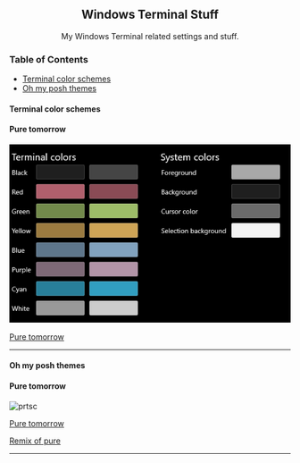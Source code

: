 <div align="center">
    
## Windows Terminal Stuff

My Windows Terminal related settings and stuff.

</div>

### Table of Contents

- [Terminal color schemes](#tcs)
- [Oh my posh themes](#ompt)

#### Terminal color schemes <a name="tcs"></a>

#### Pure tomorrow

![prtsc](https://github.com/vagabondHustler/WindowsTerminal-Stuff/blob/main/color-schemes/pure-tomorrow-prtsc.png)

[Pure tomorrow](https://github.com/vagabondHustler/WindowsTerminal-Stuff/blob/main/color-schemes/pure-tomorrow.json)

---

#### Oh my posh themes <a name="tompt"></a>

#### Pure tomorrow

![prtsc](https://github.com/vagabondHustler/WindowsTerminal-Stuff/blob/main/coh-my-posh-themes/pure-tomorrow-prtsc.png)

[Pure tomorrow](https://github.com/vagabondHustler/WindowsTerminal-Stuff/blob/main/oh-my-posh-themes/pure-tomorrow.omp.json)

[Remix of pure](https://github.com/JanDeDobbeleer/oh-my-posh/blob/main/themes/pure.omp.json)

---
